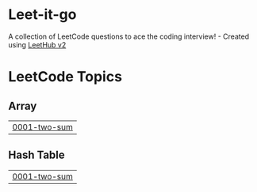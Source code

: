 # Leet-it-go
A collection of LeetCode questions to ace the coding interview! - Created using [LeetHub v2](https://github.com/arunbhardwaj/LeetHub-2.0)

<!---LeetCode Topics Start-->
# LeetCode Topics
## Array
|  |
| ------- |
| [0001-two-sum](https://github.com/Pr17-git/Leet-it-go/tree/master/0001-two-sum) |
## Hash Table
|  |
| ------- |
| [0001-two-sum](https://github.com/Pr17-git/Leet-it-go/tree/master/0001-two-sum) |
<!---LeetCode Topics End-->